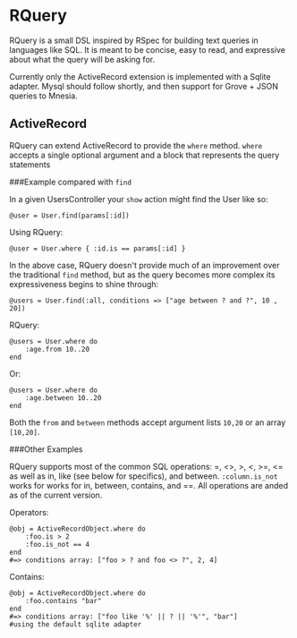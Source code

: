 RQuery
======

RQuery is a small DSL inspired by RSpec for building text queries in languages like SQL. It is meant to be concise, easy to read, and expressive about what the query will be asking for.

Currently only the ActiveRecord extension is implemented with a Sqlite adapter. Mysql should follow shortly, and then support for Grove + JSON queries to Mnesia.

ActiveRecord
------------

RQuery can extend ActiveRecord to provide the `where` method. `where` accepts a single optional argument and a block that represents the query statements

###Example compared with `find`

In a given UsersController your `show` action might find the User like so:

    @user = User.find(params[:id])

Using RQuery:

    @user = User.where { :id.is == params[:id] }


In the above case, RQuery doesn't provide much of an improvement over the traditional `find` method, but as the query becomes more complex its expressiveness begins to shine through:

    @users = User.find(:all, conditions => ["age between ? and ?", 10 , 20])

RQuery:

    @users = User.where do 
        :age.from 10..20 
    end

Or:

    @users = User.where do 
        :age.between 10..20 
    end

Both the `from` and `between` methods accept argument lists `10,20` or an array `[10,20]`. 


###Other Examples 

RQuery supports most of the common SQL operations: =, <>, >, <, >=, <=  as well as in, like (see below for specifics), and between. `:column.is_not` works for works for in, between, contains, and ==. All operations are anded as of the current version.

Operators:

    @obj = ActiveRecordObject.where do
        :foo.is > 2      
        :foo.is_not == 4 
    end 
    #=> conditions array: ["foo > ? and foo <> ?", 2, 4]

Contains:

    @obj = ActiveRecordObject.where do
        :foo.contains "bar"
    end
    #=> conditions array: ["foo like '%' || ? || '%'", "bar"]
    #using the default sqlite adapter


    
